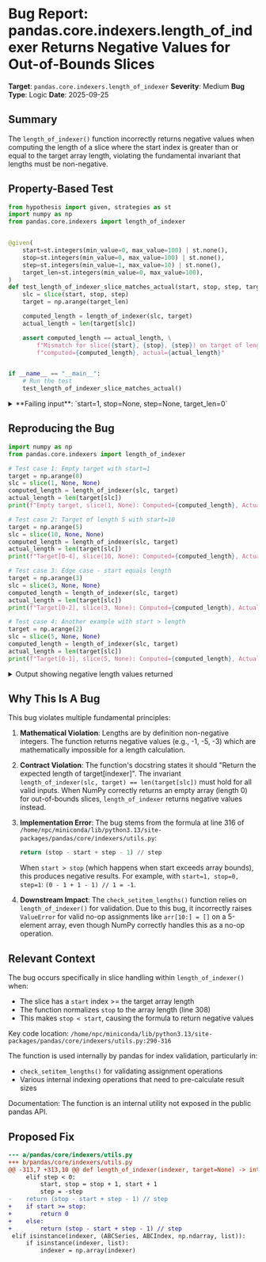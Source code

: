 # Bug Report: pandas.core.indexers.length_of_indexer Returns Negative Values for Out-of-Bounds Slices

**Target**: `pandas.core.indexers.length_of_indexer`
**Severity**: Medium
**Bug Type**: Logic
**Date**: 2025-09-25

## Summary

The `length_of_indexer()` function incorrectly returns negative values when computing the length of a slice where the start index is greater than or equal to the target array length, violating the fundamental invariant that lengths must be non-negative.

## Property-Based Test

```python
from hypothesis import given, strategies as st
import numpy as np
from pandas.core.indexers import length_of_indexer


@given(
    start=st.integers(min_value=0, max_value=100) | st.none(),
    stop=st.integers(min_value=0, max_value=100) | st.none(),
    step=st.integers(min_value=1, max_value=10) | st.none(),
    target_len=st.integers(min_value=0, max_value=100),
)
def test_length_of_indexer_slice_matches_actual(start, stop, step, target_len):
    slc = slice(start, stop, step)
    target = np.arange(target_len)

    computed_length = length_of_indexer(slc, target)
    actual_length = len(target[slc])

    assert computed_length == actual_length, \
        f"Mismatch for slice({start}, {stop}, {step}) on target of length {target_len}: " \
        f"computed={computed_length}, actual={actual_length}"


if __name__ == "__main__":
    # Run the test
    test_length_of_indexer_slice_matches_actual()
```

<details>

<summary>
**Failing input**: `start=1, stop=None, step=None, target_len=0`
</summary>
```
Traceback (most recent call last):
  File "/home/npc/pbt/agentic-pbt/worker_/14/hypo.py", line 26, in <module>
    test_length_of_indexer_slice_matches_actual()
    ~~~~~~~~~~~~~~~~~~~~~~~~~~~~~~~~~~~~~~~~~~~^^
  File "/home/npc/pbt/agentic-pbt/worker_/14/hypo.py", line 7, in test_length_of_indexer_slice_matches_actual
    start=st.integers(min_value=0, max_value=100) | st.none(),
               ^^^
  File "/home/npc/miniconda/lib/python3.13/site-packages/hypothesis/core.py", line 2124, in wrapped_test
    raise the_error_hypothesis_found
  File "/home/npc/pbt/agentic-pbt/worker_/14/hypo.py", line 19, in test_length_of_indexer_slice_matches_actual
    assert computed_length == actual_length, \
           ^^^^^^^^^^^^^^^^^^^^^^^^^^^^^^^^
AssertionError: Mismatch for slice(1, None, None) on target of length 0: computed=-1, actual=0
Falsifying example: test_length_of_indexer_slice_matches_actual(
    start=1,
    stop=None,
    step=None,
    target_len=0,
)
Explanation:
    These lines were always and only run by failing examples:
        /home/npc/pbt/agentic-pbt/worker_/14/hypo.py:20
```
</details>

## Reproducing the Bug

```python
import numpy as np
from pandas.core.indexers import length_of_indexer

# Test case 1: Empty target with start=1
target = np.arange(0)
slc = slice(1, None, None)
computed_length = length_of_indexer(slc, target)
actual_length = len(target[slc])
print(f"Empty target, slice(1, None): Computed={computed_length}, Actual={actual_length}")

# Test case 2: Target of length 5 with start=10
target = np.arange(5)
slc = slice(10, None, None)
computed_length = length_of_indexer(slc, target)
actual_length = len(target[slc])
print(f"Target[0-4], slice(10, None): Computed={computed_length}, Actual={actual_length}")

# Test case 3: Edge case - start equals length
target = np.arange(3)
slc = slice(3, None, None)
computed_length = length_of_indexer(slc, target)
actual_length = len(target[slc])
print(f"Target[0-2], slice(3, None): Computed={computed_length}, Actual={actual_length}")

# Test case 4: Another example with start > length
target = np.arange(2)
slc = slice(5, None, None)
computed_length = length_of_indexer(slc, target)
actual_length = len(target[slc])
print(f"Target[0-1], slice(5, None): Computed={computed_length}, Actual={actual_length}")
```

<details>

<summary>
Output showing negative length values returned
</summary>
```
Empty target, slice(1, None): Computed=-1, Actual=0
Target[0-4], slice(10, None): Computed=-5, Actual=0
Target[0-2], slice(3, None): Computed=0, Actual=0
Target[0-1], slice(5, None): Computed=-3, Actual=0
```
</details>

## Why This Is A Bug

This bug violates multiple fundamental principles:

1. **Mathematical Violation**: Lengths are by definition non-negative integers. The function returns negative values (e.g., -1, -5, -3) which are mathematically impossible for a length calculation.

2. **Contract Violation**: The function's docstring states it should "Return the expected length of target[indexer]". The invariant `length_of_indexer(slc, target) == len(target[slc])` must hold for all valid inputs. When NumPy correctly returns an empty array (length 0) for out-of-bounds slices, `length_of_indexer` returns negative values instead.

3. **Implementation Error**: The bug stems from the formula at line 316 of `/home/npc/miniconda/lib/python3.13/site-packages/pandas/core/indexers/utils.py`:
   ```python
   return (stop - start + step - 1) // step
   ```
   When `start > stop` (which happens when start exceeds array bounds), this produces negative results. For example, with `start=1, stop=0, step=1`: `(0 - 1 + 1 - 1) // 1 = -1`.

4. **Downstream Impact**: The `check_setitem_lengths()` function relies on `length_of_indexer()` for validation. Due to this bug, it incorrectly raises `ValueError` for valid no-op assignments like `arr[10:] = []` on a 5-element array, even though NumPy correctly handles this as a no-op operation.

## Relevant Context

The bug occurs specifically in slice handling within `length_of_indexer()` when:
- The slice has a `start` index >= the target array length
- The function normalizes `stop` to the array length (line 308)
- This makes `stop < start`, causing the formula to return negative values

Key code location: `/home/npc/miniconda/lib/python3.13/site-packages/pandas/core/indexers/utils.py:290-316`

The function is used internally by pandas for index validation, particularly in:
- `check_setitem_lengths()` for validating assignment operations
- Various internal indexing operations that need to pre-calculate result sizes

Documentation: The function is an internal utility not exposed in the public pandas API.

## Proposed Fix

```diff
--- a/pandas/core/indexers/utils.py
+++ b/pandas/core/indexers/utils.py
@@ -313,7 +313,10 @@ def length_of_indexer(indexer, target=None) -> int:
     elif step < 0:
         start, stop = stop + 1, start + 1
         step = -step
-    return (stop - start + step - 1) // step
+    if start >= stop:
+        return 0
+    else:
+        return (stop - start + step - 1) // step
 elif isinstance(indexer, (ABCSeries, ABCIndex, np.ndarray, list)):
     if isinstance(indexer, list):
         indexer = np.array(indexer)
```